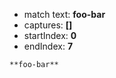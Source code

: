
- match text: **foo-bar**
- captures: **[]**
- startIndex: **0**
- endIndex: **7**

```
**foo-bar**

```

